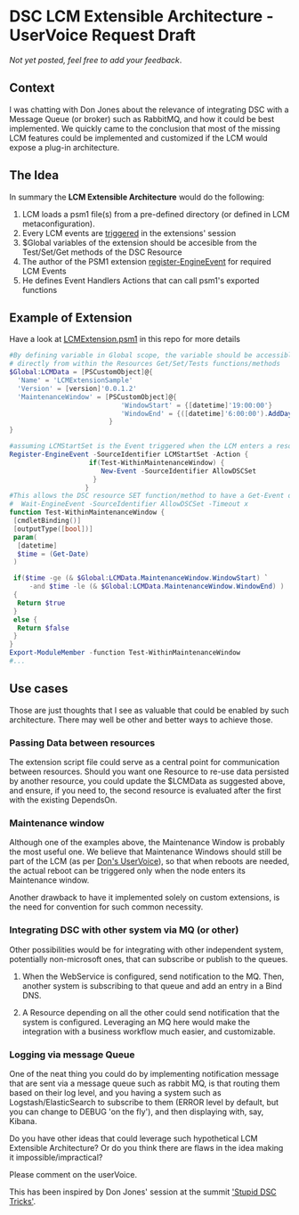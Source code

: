 # DSC LCM Extensible Architecture - UserVoice Request Draft

_Not yet posted, feel free to add your feedback_.

## Context
I was chatting with Don Jones about the relevance of integrating DSC with a Message Queue (or broker) such as RabbitMQ, and how it could be best implemented.
We quickly came to the conclusion that most of the missing LCM features could be implemented and customized if the LCM would expose a plug-in architecture.

## The Idea
In summary the __LCM Extensible Architecture__ would do the following:

1. LCM loads a psm1 file(s) from a pre-defined directory (or defined in LCM metaconfiguration).
2. Every LCM events are [triggered](https://technet.microsoft.com/en-us/library/hh849954.aspx) in the extensions' session
3. $Global variables of the extension should be accesible from the Test/Set/Get methods of the DSC Resource
3. The author of the PSM1 extension [register-EngineEvent](https://technet.microsoft.com/en-us/library/hh849967.aspx) for required LCM Events
4. He defines Event Handlers Actions that can call psm1's exported functions


## Example of Extension
Have a look at [LCMExtension.psm1](LCMExtension.psm1) in this repo for more details

```powershell
#By defining variable in Global scope, the variable should be accessible 
# directly from within the Resources Get/Set/Tests functions/methods
$Global:LCMData = [PSCustomObject]@{
  'Name' = 'LCMExtensionSample'
  'Version' = [version]'0.0.1.2'
  'MaintenanceWindow' = [PSCustomObject]@{
                            'WindowStart' = {[datetime]'19:00:00'}
                            'WindowEnd' = {([datetime]'6:00:00').AddDays(1)}
                         }
}

#assuming LCMStartSet is the Event triggered when the LCM enters a resource's Set method 
Register-EngineEvent -SourceIdentifier LCMStartSet -Action { 
                    if(Test-WithinMaintenanceWindow) { 
                       New-Event -SourceIdentifier AllowDSCSet 
                     } 
                   }
#This allows the DSC resource SET function/method to have a Get-Event or 
#  Wait-EngineEvent -SourceIdentifier AllowDSCSet -Timeout x
function Test-WithinMaintenanceWindow {
 [cmdletBinding()]
 [outputType([bool])]
 param(
  [datetime]
  $time = (Get-Date)
 )

 if($time -ge (& $Global:LCMData.MaintenanceWindow.WindowStart) `
     -and $time -le (& $Global:LCMData.MaintenanceWindow.WindowEnd) ) 
 {
  Return $true
 }
 else {
  Return $false
 }
}
Export-ModuleMember -function Test-WithinMaintenanceWindow
#...
```

## Use cases

Those are just thoughts that I see as valuable that could be enabled by such architecture.
There may well be other and better ways to achieve those.

### Passing Data between resources
The extension script file could serve as a central point for communication between resources.
Should you want one Resource to re-use data persisted by another resource, you could update
the $LCMData as suggested above, and ensure, if you need to, the second resource is evaluated
 after the first with the existing DependsOn.


### Maintenance window
Although one of the examples above, the Maintenance Window is probably the most useful one.
We believe that Maintenance Windows should still be part of the LCM (as per [Don's UserVoice](https://windowsserver.uservoice.com/forums/301869-powershell/suggestions/11088780-add-maintenance-window-awareness-to-dsc-lcm)), so that when 
reboots are needed, the actual reboot can be triggered only when the node enters
its Maintenance window.

Another drawback to have it implemented solely on custom extensions, is the need for convention
for such common necessity.

### Integrating DSC with other system via MQ (or other)
Other possibilities would be for integrating with other independent system, 
potentially non-microsoft ones, that can subscribe or publish to the queues.

1. When the WebService is configured, send notification to the MQ.
Then, another system is subscribing to that queue and add an entry in a Bind DNS.

2. A Resource depending on all the other could send notification that the system 
is configured. Leveraging an MQ here would make the integration with a business workflow
much easier, and customizable.


### Logging via message Queue
One of the neat thing you could do by implementing notification message that 
are sent via a message queue such as rabbit MQ, is that routing
them based on their log level, and you having a system such as Logstash/ElasticSearch to
subscribe to them (ERROR level by default, but you can change to DEBUG 'on the fly'),
and then displaying with, say, Kibana.

 
Do you have other ideas that could leverage such hypothetical LCM Extensible Architecture?
Or do you think there are flaws in the idea making it impossible/impractical?

Please comment on the userVoice.

This has been inspired by Don Jones' session at the summit ['Stupid DSC Tricks'](https://www.youtube.com/watch?v=CyADIv3E-ec&list=PLfeA8kIs7Coc1Jn5hC4e_XgbFUaS5jY2i&index=18).



